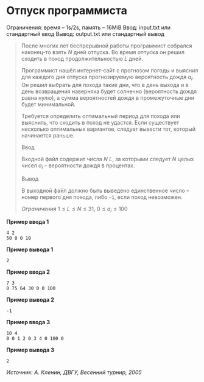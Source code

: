 # Отпуск программиста

Ограничения: время – 1s/2s, память – 16MiB Ввод: input.txt или стандартный ввод Вывод: output.txt или стандартный вывод

> После многих лет беспрерывной работы программист собрался наконец-то взять $N$ дней отпуска. Во время отпуска он решил сходить в поход продолжительностью $L$ дней.
>
> Программист нашёл интернет-сайт с прогнозом погоды и выяснил для каждого дня отпуска прогнозируемую вероятность дождя $a_i$. Он решил выбрать для похода такие дни, что в день выхода и в день возвращения наверняка будет солнечно (вероятность дождя равна нулю), а сумма вероятностей дождя в промежуточные дни будет минимальной.
>
> Требуется определить оптимальный период для похода или выяснить, что сходить в поход не удастся. Если существует несколько оптимальных вариантов, следует вывести тот, который начинается раньше.
>
> Ввод
>
> Входной файл содержит числа $N$ $L$, за которыми следует $N$ целых чисел $a_i$ – вероятности дождя в процентах.
>
> Вывод
>
> В выходной файл должно быть выведено единственное число – номер первого дня похода, либо `−1`, если поход невозможен.
>
> *Ограничения*
> $1 ≤ L ≤ N ≤ 31$, $0 ≤ a_i ≤ 100$

**Пример ввода 1**
```
4 2
50 0 0 10
```
**Пример вывода 1**
```
2
```
**Пример ввода 2**
```
7 3
0 75 64 30 0 0 100
```
**Пример вывода 2**
```
-1
```
**Пример ввода 3**
```
10 4
0 0 1 2 0 3 4 0 100 0
```
**Пример вывода 3**
```
2
```

*Источник: А. Кленин, ДВГУ, Весенний турнир, 2005*
